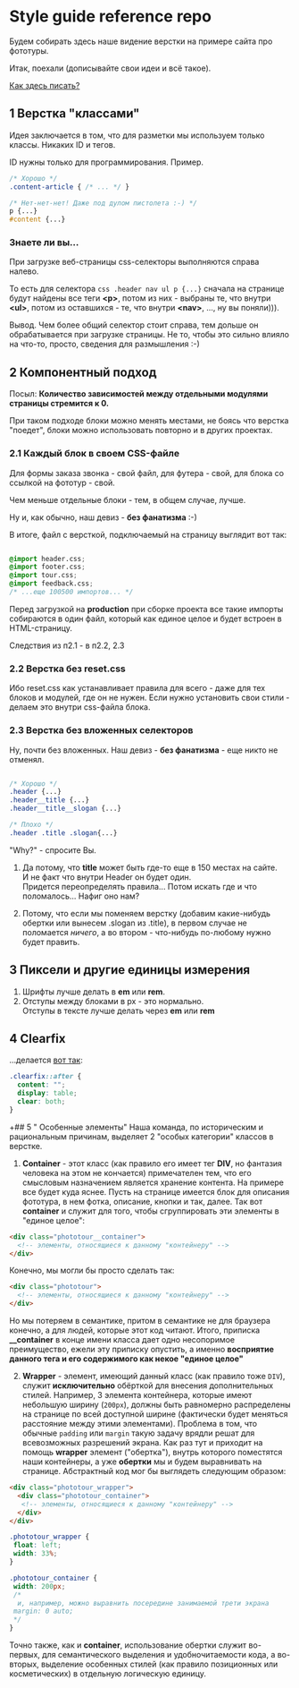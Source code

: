 # Style guide reference repo

Будем собирать здесь наше видение верстки на примере сайта про фототуры.

Итак, поехали (дописывайте свои идеи и всё такое).

[Как здесь писать?](https://github.com/adam-p/markdown-here/wiki/Markdown-Cheatsheet)

## 1 Верстка "классами" 
 
Идея заключается в том, что для разметки мы используем только классы.
Никаких ID и тегов. 

ID нужны только для программирования. Пример.

```css
/* Хорошо */
.content-article { /* ... */ }

/* Нет-нет-нет! Даже под дулом пистолета :-) */
p {...}
#content {...}
```

### Знаете ли вы... ###
При загрузке веб-страницы css-селекторы выполняются справа налево.

То есть для селектора ```css .header nav ul p {...}``` сначала на странице будут найдены все теги **&lt;p&gt;**, потом из них - выбраны те, что внутри **&lt;ul&gt;**, потом из оставшихся - те, что внутри **&lt;nav&gt;**, ..., ну вы поняли))). 

Вывод. Чем более общий селектор стоит справа, тем дольше он обрабатывается при загрузке страницы. Не то, чтобы это сильно влияло на что-то, просто, сведения для размышления :-)

## 2 Компонентный подход

Посыл: **Количество зависимостей между отдельными модулями страницы стремится к 0.**

При таком подходе блоки можно менять местами, не боясь что верстка "поедет", 
блоки можно использовать повторно и в других проектах.

### 2.1 Каждый блок в своем CSS-файле

Для формы заказа звонка - свой файл, для футера - свой, для блока со ссылкой на фототур - свой.

Чем меньше отдельные блоки - тем, в общем случае, лучше.

Ну и, как обычно, наш девиз - **без фанатизма** :-)

В итоге, файл с версткой, подключаемый на страницу выглядит вот так:

```css

@import header.css;
@import footer.css;
@import tour.css;
@import feedback.css;
/* ...еще 100500 импортов... */
```

Перед загрузкой на **production** при сборке проекта все такие импорты собираются в один файл, который как единое целое и будет встроен в HTML-страницу.

Следствия из п2.1 - в п2.2, 2.3

### 2.2 Верстка без reset.css

Ибо reset.css как устанавливает правила для всего - даже для тех блоков и модулей, где он не нужен.
Если нужно установить свои стили - делаем это внутри css-файла блока.

### 2.3 Верстка без вложенных селекторов

Ну, почти без вложенных. Наш девиз - **без фанатизма** - еще никто не отменял.

```css

/* Хорошо */
.header {...}
.header__title {...}
.header__title__slogan {...}

/* Плохо */
.header .title .slogan{...}
```

"Why?" - спросите Вы. 

1. Да потому, что **title** может быть где-то еще в 150 местах на сайте.  
  И не факт что внутри Header он будет один.  
  Придется переопределять правила... Потом искать где и что поломалось... Нафиг оно нам? 

2. Потому, что если мы поменяем верстку (добавим какие-нибудь обертки или вынесем .slogan из .title), в первом случае
не поломается *ничего*, а во втором - что-нибудь по-любому нужно будет править.


## 3 Пиксели и другие единицы измерения

1. Шрифты лучше делать в **em** или **rem**.
2. Отступы между блоками в px - это нормально.  
   Отступы в тексте лучше делать через **em** или **rem**

## 4 Clearfix

...делается [вот так](https://css-tricks.com/snippets/css/clear-fix/):

```css
.clearfix::after {
  content: "";
  display: table;
  clear: both;
}
```

+## 5 " Особенные элементы"
Наша команда, по историческим и рациональным причинам, выделяет 2 "особых категории" классов в верстке.

1. **Container** - этот класс (как правило его имеет тег **DIV**, но фантазия человека на этом не кончается) примечателен тем, что его смысловым назначением является хранение контента. 
На примере все будет куда яснее. 
Пусть на странице имеется блок для описания фототура, в нем фотка, описание, кнопки и так, далее.
Так вот **container** и служит для того, чтобы сгруппировать эти элементы в "единое целое":
```html
<div class="phototour__container">
  <!-- элементы, относящиеся к данному "контейнеру" -->
</div>
```
Конечно, мы могли бы просто сделать так:

```html
<div class="phototour">
  <!-- элементы, относящиеся к данному "контейнеру" -->
</div>
```
Но мы потеряем в семантике, притом в семантике не для браузера конечно, а для людей, которые этот код читают.
Итого, приписка **__container** в конце имени класса дает одно несопоримое преимущество, ежели эту приписку опустить, а именно **восприятие данного тега и его содержимого как некое "единое целое"**

2. **Wrapper** - элемент, имеющий данный класс (как правило тоже `DIV`), служит **исключительно** обёрткой для внесения дополнительных стилей. Например, 3 элемента контейнера, которые имеют небольшую ширину (`200px`), должны быть равномерно распределены на странице по всей доступной ширине (фактически будет меняться расстояние между этими элементами). Проблема в том, что обычные `padding` или `margin` такую задачу врядли решат для всевозможных разрешений экрана. Как раз тут и приходит на помощь **wrapper** элемент ("обертка"), внутрь которого поместятся наши контейнеры, а уже **обертки** мы и будем выравнивать на странице. Абстрактный код мог бы выглядеть следующим образом:
```html
<div class="phototour_wrapper">
  <div class="phototour_container">
   <!-- элементы, относящиеся к данному "контейнеру" -->
  </div>
</div>
```
```css
.phototour_wrapper {
 float: left;
 width: 33%;
}

.phototour_container {
 width: 200px;
 /*
  и, например, можно выравнить посередине занимаемой трети экрана 
 margin: 0 auto;
 */
}
```
Точно также, как и **container**, использование обертки служит во-первых, для семантического выделения и удобночитаемости кода, а во-вторых, выделение особенных стилей (как правило позиционных или косметических) в отдельную логическую единицу.
